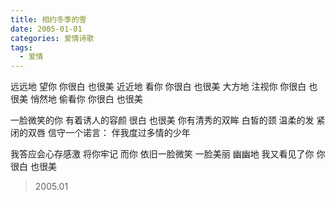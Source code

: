 ```yaml
---
title: 相约冬季的雪
date: 2005-01-01
categories: 爱情诗歌
tags:
  - 爱情
---
```


远远地  望你
你很白  也很美
近近地  看你
你很白  也很美<!--more-->
大方地  注视你
你很白  也很美
悄然地  偷看你
你很白  也很美

一脸微笑的你
有着诱人的容颜
很白  也很美
你有清秀的双眸
白皙的颈
温柔的发
紧闭的双唇
信守一个诺言：
伴我度过多情的少年

我答应会心存感激
将你牢记
而你
依旧一脸微笑
一脸美丽
幽幽地
我又看见了你
你很白  也很美

> 2005.01